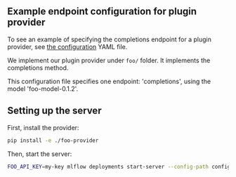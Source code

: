 ## Example endpoint configuration for plugin provider

To see an example of specifying the completions endpoint for a plugin provider, 
see [the configuration](config.yaml) YAML file.

We implement our plugin provider under `foo/` folder. It implements the completions method.

This configuration file specifies one endpoint: 'completions', using the model 'foo-model-0.1.2'.

## Setting up the server

First, install the provider:

```sh
pip install -e ./foo-provider
```

Then, start the server:

```sh
FOO_API_KEY=my-key mlflow deployments start-server --config-path config.yaml --port 7000
```
